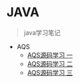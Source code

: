 # JAVA

> java学习笔记

- AQS
  - [AQS源码学习 一](./javaAqsLearn1.md)
  - [AQS源码学习 二](./javaAqsLearn2.md)
  - [AQS源码学习 三](./javaAqsLearn3.md)

